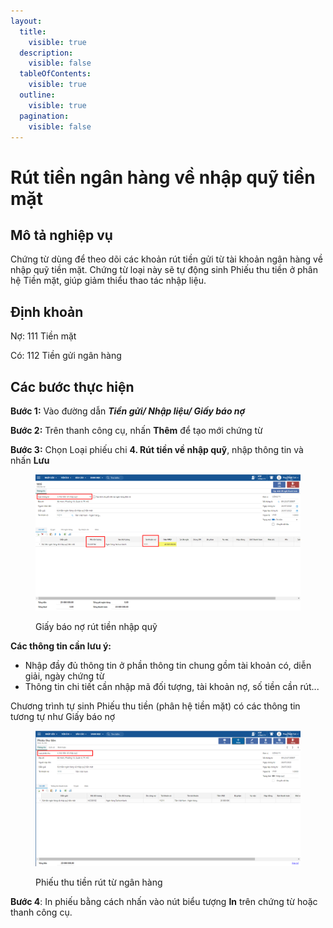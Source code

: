 ```yaml
---
layout:
  title:
    visible: true
  description:
    visible: false
  tableOfContents:
    visible: true
  outline:
    visible: true
  pagination:
    visible: false
---
```


# Rút tiền ngân hàng về nhập quỹ tiền mặt

## Mô tả nghiệp vụ

Chứng từ dùng để theo dõi các khoản rút tiền gửi từ tài khoản ngân hàng về nhập quỹ tiền mặt. Chứng từ loại này sẽ tự động sinh Phiếu thu tiền ở phân hệ Tiền mặt, giúp giảm thiểu thao tác nhập liệu.

## Định khoản

Nợ: 111 Tiền mặt

Có: 112 Tiền gửi ngân hàng

## Các bước thực hiện

**Bước 1:** Vào đường dẫn _**Tiền gửi/ Nhập liệu/ Giấy báo nợ**_

**Bước 2:** Trên thanh công cụ, nhấn **Thêm** để tạo mới chứng từ

**Bước 3:** Chọn Loại phiếu chi **4. Rút tiền về nhập quỹ**, nhập thông tin và nhấn **Lưu**

<figure><img src="../../.gitbook/assets/image (124).png" alt=""><figcaption><p>Giấy báo nợ rút tiền nhập quỹ</p></figcaption></figure>

**Các thông tin cần lưu ý:**

* Nhập đầy đủ thông tin ở phần thông tin chung gồm tài khoản có, diễn giải, ngày chứng từ
* Thông tin chi tiết cần nhập mã đối tượng, tài khoản nợ, số tiền cần rút...

Chương trình tự sinh Phiếu thu tiền (phân hệ tiền mặt) có các thông tin tương tự như Giấy báo nợ

<figure><img src="../../.gitbook/assets/image (97).png" alt=""><figcaption><p>Phiếu thu tiền rút từ ngân hàng</p></figcaption></figure>

**Bước 4**: In phiếu bằng cách nhấn vào nút biểu tượng **In** trên chứng từ hoặc thanh công cụ.
